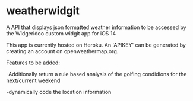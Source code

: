 # weatherwidgit
A API that displays json formatted weather information to be accessed by the Widgeridoo custom widgit app for iOS 14

This app is currently hosted on Heroku. An 'APIKEY' can be generated by creating an account on openweathermap.org.

Features to be added:

-Additionally return a rule based analysis of the golfing condidions for the next/current weekend

-dynamically code the location information
